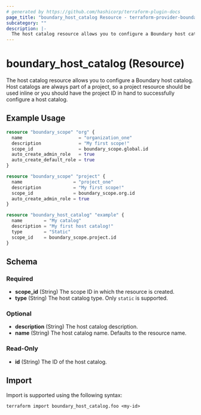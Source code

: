 ```yaml
---
# generated by https://github.com/hashicorp/terraform-plugin-docs
page_title: "boundary_host_catalog Resource - terraform-provider-boundary"
subcategory: ""
description: |-
  The host catalog resource allows you to configure a Boundary host catalog. Host catalogs are always part of a project, so a project resource should be used inline or you should have the project ID in hand to successfully configure a host catalog.
---
```


# boundary_host_catalog (Resource)

The host catalog resource allows you to configure a Boundary host catalog. Host catalogs are always part of a project, so a project resource should be used inline or you should have the project ID in hand to successfully configure a host catalog.

## Example Usage

```terraform
resource "boundary_scope" "org" {
  name                     = "organization_one"
  description              = "My first scope!"
  scope_id                 = boundary_scope.global.id
  auto_create_admin_role   = true
  auto_create_default_role = true
}

resource "boundary_scope" "project" {
  name                   = "project_one"
  description            = "My first scope!"
  scope_id               = boundary_scope.org.id
  auto_create_admin_role = true
}

resource "boundary_host_catalog" "example" {
  name        = "My catalog"
  description = "My first host catalog!"
  type        = "Static"
  scope_id    = boundary_scope.project.id
}
```

<!-- schema generated by tfplugindocs -->
## Schema

### Required

- **scope_id** (String) The scope ID in which the resource is created.
- **type** (String) The host catalog type. Only `static` is supported.

### Optional

- **description** (String) The host catalog description.
- **name** (String) The host catalog name. Defaults to the resource name.

### Read-Only

- **id** (String) The ID of the host catalog.

## Import

Import is supported using the following syntax:

```shell
terraform import boundary_host_catalog.foo <my-id>
```
